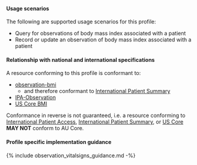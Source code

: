 #### Usage scenarios

The following are supported usage scenarios for this profile:

- Query for observations of body mass index associated with a patient
- Record or update an observation of body mass index associated with a patient


#### Relationship with national and international specifications

A resource conforming to this profile is conformant to:
- [observation-bmi](http://hl7.org/fhir/R4/observation-bmi.html)
  - and therefore conformant to [International Patient Summary](http://build.fhir.org/ig/HL7/fhir-ips)
- [IPA-Observation](https://build.fhir.org/ig/HL7/fhir-ipa/StructureDefinition-ipa-observation.html)
- [US Core BMI](http://hl7.org/fhir/us/core/StructureDefinition/us-core-bmi)

Conformance in reverse is not guaranteed, i.e. a resource conforming to [International Patient Access](https://build.fhir.org/ig/HL7/fhir-ipa), [International Patient Summary](http://build.fhir.org/ig/HL7/fhir-ips), or [US Core](http://hl7.org/fhir/us/core) **MAY NOT** conform to AU Core.


#### Profile specific implementation guidance
{% include observation_vitalsigns_guidance.md -%}




